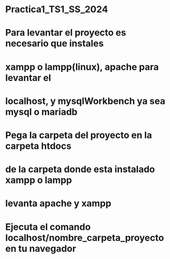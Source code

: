 # Practica1_TS1_SS_2024
#
#
#   Para levantar el proyecto es necesario que instales
#   xampp o lampp(linux), apache para levantar el
#   localhost, y mysqlWorkbench ya sea mysql o mariadb
#
#
#   Pega la carpeta del proyecto en la carpeta htdocs
#   de la carpeta donde esta instalado xampp o lampp

#   levanta apache y xampp

#   Ejecuta el comando localhost/nombre_carpeta_proyecto en tu navegador
